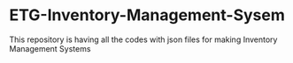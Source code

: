 # ETG-Inventory-Management-Sysem
This repository is having all the codes with json files for making Inventory Management Systems
